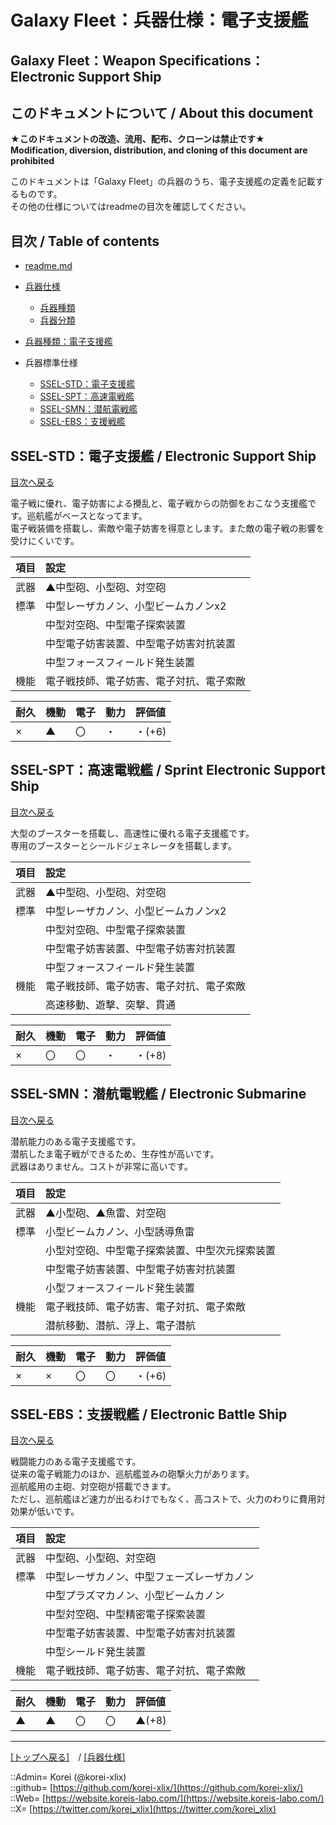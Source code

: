 # Galaxy Fleet：兵器仕様：電子支援艦

## Galaxy Fleet：Weapon Specifications：Electronic Support Ship

## このドキュメントについて / About this document

**★このドキュメントの改造、流用、配布、クローンは禁止です★**  
    **Modification, diversion, distribution, and cloning of this document are prohibited**  
  
このドキュメントは「Galaxy Fleet」の兵器のうち、電子支援艦の定義を記載するものです。  
その他の仕様についてはreadmeの目次を確認してください。  





## 目次 / Table of contents

* [readme.md](/readme.md)

* [兵器仕様](/unit/readme.md)
  * [兵器種類](/unit/readme.md#兵器種類--unit-kind)
  * [兵器分類](/unit/readme.md#兵器分類--unit-class)

* [兵器種類：電子支援艦](/unit/readme.md#ssel電子支援艦--electronic-support-ship)

* 兵器標準仕様
  * [SSEL-STD：電子支援艦](#ssel-std電子支援艦--electronic-support-ship)
  * [SSEL-SPT：高速電戦艦](#ssel-spt高速電戦艦--sprint-electronic-support-ship)
  * [SSEL-SMN：潜航電戦艦](#ssel-smn潜航電戦艦--electronic-submarine)
  * [SSEL-EBS：支援戦艦](#ssel-ebs支援戦艦--electronic-battle-ship)





## SSEL-STD：電子支援艦 / Electronic Support Ship

[目次へ戻る](#目次--table-of-contents)  
  
電子戦に優れ、電子妨害による攪乱と、電子戦からの防御をおこなう支援艦です。巡航艦がベースとなってます。  
電子戦装備を搭載し、索敵や電子妨害を得意とします。また敵の電子戦の影響を受けにくいです。  

|項目  |設定  |
|:--|:--|
|武器  |▲中型砲、小型砲、対空砲  |
|標準  |中型レーザカノン、小型ビームカノンx2  |
|      |中型対空砲、中型電子探索装置  |
|      |中型電子妨害装置、中型電子妨害対抗装置  |
|      |中型フォースフィールド発生装置  |
|機能  |電子戦技師、電子妨害、電子対抗、電子索敵  |

|耐久  |機動  |電子  |動力  |評価値    |
|:--|:--|:--|:--|:--|
| ×   | ▲   | 〇   | ・   | ・(+6)   |





## SSEL-SPT：高速電戦艦 / Sprint Electronic Support Ship

[目次へ戻る](#目次--table-of-contents)  
  
大型のブースターを搭載し、高速性に優れる電子支援艦です。  
専用のブースターとシールドジェネレータを搭載します。  

|項目  |設定  |
|:--|:--|
|武器  |▲中型砲、小型砲、対空砲  |
|標準  |中型レーザカノン、小型ビームカノンx2  |
|      |中型対空砲、中型電子探索装置  |
|      |中型電子妨害装置、中型電子妨害対抗装置  |
|      |中型フォースフィールド発生装置  |
|機能  |電子戦技師、電子妨害、電子対抗、電子索敵  |
|      |高速移動、遊撃、突撃、貫通  |

|耐久  |機動  |電子  |動力  |評価値    |
|:--|:--|:--|:--|:--|
| ×   | 〇   | 〇   | ・   | ・(+8)   |





## SSEL-SMN：潜航電戦艦 / Electronic Submarine

[目次へ戻る](#目次--table-of-contents)  
  
潜航能力のある電子支援艦です。  
潜航したま電子戦ができるため、生存性が高いです。  
武器はありません。コストが非常に高いです。  

|項目  |設定  |
|:--|:--|
|武器  |▲小型砲、▲魚雷、対空砲  |
|標準  |小型ビームカノン、小型誘導魚雷  |
|      |小型対空砲、中型電子探索装置、中型次元探索装置  |
|      |中型電子妨害装置、中型電子妨害対抗装置  |
|      |小型フォースフィールド発生装置  |
|機能  |電子戦技師、電子妨害、電子対抗、電子索敵  |
|      |潜航移動、潜航、浮上、電子潜航  |

|耐久  |機動  |電子  |動力  |評価値    |
|:--|:--|:--|:--|:--|
| ×   | ×   | 〇   | 〇   | ・(+6)   |





## SSEL-EBS：支援戦艦 / Electronic Battle Ship

[目次へ戻る](#目次--table-of-contents)  
  
戦闘能力のある電子支援艦です。  
従来の電子戦能力のほか、巡航艦並みの砲撃火力があります。  
巡航艦用の主砲、対空砲が搭載できます。  
ただし、巡航艦ほど速力が出るわけでもなく、高コストで、火力のわりに費用対効果が低いです。  

|項目  |設定  |
|:--|:--|
|武器  |中型砲、小型砲、対空砲  |
|標準  |中型レーザカノン、中型フェーズレーザカノン  |
|      |中型プラズマカノン、小型ビームカノン  |
|      |中型対空砲、中型精密電子探索装置  |
|      |中型電子妨害装置、中型電子妨害対抗装置  |
|      |中型シールド発生装置  |
|機能  |電子戦技師、電子妨害、電子対抗、電子索敵  |

|耐久  |機動  |電子  |動力  |評価値    |
|:--|:--|:--|:--|:--|
| ▲   | ▲   | 〇   | 〇   | ▲(+8)   |





***
[[トップへ戻る]](/readme.md)　/
[[兵器仕様]](/unit/readme.md)  
  
::Admin= Korei (@korei-xlix)  
::github= [https://github.com/korei-xlix/](https://github.com/korei-xlix/)  
::Web= [https://website.koreis-labo.com/](https://website.koreis-labo.com/)  
::X= [https://twitter.com/korei_xlix](https://twitter.com/korei_xlix)  
